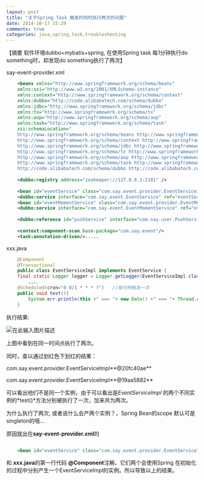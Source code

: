 ```yaml
---
layout: post
title: "关于Spring Task 触发时同时执行两次的问题"
date: 2014-10-17 15:29
comments: true
categories: java,spring,task,troubleshooting
---
```

【摘要 软件环境dubbo+mybatis+spring, 在使用Spring task 每1分钟执行do something时，却发现do something执行了两次】

say-event-provider.xml

```xml
    <beans xmlns="http://www.springframework.org/schema/beans"
	xmlns:xsi="http://www.w3.org/2001/XMLSchema-instance"
	xmlns:context="http://www.springframework.org/schema/context"
	xmlns:dubbo="http://code.alibabatech.com/schema/dubbo"
	xmlns:jdbc="http://www.springframework.org/schema/jdbc" 
	xmlns:tx="http://www.springframework.org/schema/tx"
	xmlns:aop="http://www.springframework.org/schema/aop"
	xmlns:task="http://www.springframework.org/schema/task" 
	xsi:schemaLocation="
	http://www.springframework.org/schema/beans http://www.springframework.org/schema/beans/spring-beans-3.2.xsd
	http://www.springframework.org/schema/context http://www.springframework.org/schema/context/spring-context-3.2.xsd
	http://www.springframework.org/schema/jdbc http://www.springframework.org/schema/jdbc/spring-jdbc-3.2.xsd
	http://www.springframework.org/schema/tx http://www.springframework.org/schema/tx/spring-tx-3.2.xsd
	http://www.springframework.org/schema/aop http://www.springframework.org/schema/aop/spring-aop-3.2.xsd
	http://www.springframework.org/schema/task http://www.springframework.org/schema/task/spring-task-3.2.xsd
	http://code.alibabatech.com/schema/dubbo http://code.alibabatech.com/schema/dubbo/dubbo.xsd">
	
	<dubbo:registry address="zookeeper://127.0.0.1:2181" />
	
	<bean id="eventService" class="com.say.event.provider.EventServiceImpl" />
	<dubbo:service interface="com.say.event.EventService" ref="eventService" />
	<bean id="eventMomentService" class="com.say.event.provider.EventMomentServiceImpl" />
	<dubbo:service interface="com.say.event.EventMomentService" ref="eventMomentService" />
	
	<dubbo:reference id="pushService" interface="com.say.user.PushService" />
	
	<context:component-scan base-package="com.say.event"/>
	<task:annotation-driven/>.....
```
xxx.java

```java
    @Component
    @Transactional
    public class EventServiceImpl implements EventService {
	final static Logger logger = Logger.getLogger(EventServiceImpl.class);
        ....
	@Scheduled(cron="0 0/1 * * * ?")   //每分钟触发一次 
	public void test(){
		System.err.println(this +" === "+ new Date() +" === "+ Thread.currentThread().getId() +" === "+ Thread.currentThread().getName() );
	}	
```
执行结果:

![在此输入图片描述][1]

上图中看到在同一时间点执行了两次。

同时，查以通过划红色下划红的结果：

com.say.event.provider.EventServiceImpl**@20fc40ae**

com.say.event.provider.EventServiceImpl**@19aa5882**

可以看出他们不是同一个实例，由于可以看出是*EventServiceImpl* 的两个不同实例的*test()*方法分别被执行了一次，加来共为两次。


为什么执行了两次, 或者说什么会产两个实例？，Spring Bean的scope 默认可是singleton的哦...

原因就出在**say-event-provider.xml**的
	

```xml

    <bean id="eventService" class="com.say.event.provider.EventServiceImpl" />
```
和 **xxx.java**的第一行代码 **@Component**注解。它们两个会使用Spring 在初始化的过程中分别产生一个EventServiceImpl的实例。所以导致以上的结果。


  [1]: http://static.oschina.net/uploads/space/2014/1017/151310_gmCu_556928.jpg

